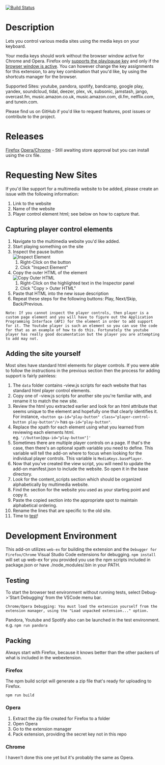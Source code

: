 [![Build Status](https://dev.azure.com/BrowserMediaKeys/BrowserMediaPlayers/_apis/build/status/browser-media-players)](https://dev.azure.com/BrowserMediaKeys/BrowserMediaPlayers/_build/latest?definitionId=1)


Description
==================

Lets you control various media sites using the media keys on your keyboard.

Your media keys should work without the browser window active for Chrome and Opera. Firefox only [supports the play/pause key](https://bugzilla.mozilla.org/show_bug.cgi?id=1251795#c13) and only if the [browser window is active](https://bugzilla.mozilla.org/show_bug.cgi?id=1411795). You can however change the key assignments for this extension, to any key combination that you'd like, by using the shortcuts manager for the browser.

Supported Sites: youtube, pandora, spotify, bandcamp, google play, yandex, soundcloud, tidal, deezer, plex, vk, subsonic, jamstash, jango, overcast.fm, music.amazon.co.uk, music.amazon.com, di.fm, netflix.com, and tunein.com.

Please find us on GitHub if you'd like to request features, post issues or contribute to the project.


Releases
========
[Firefox](https://addons.mozilla.org/en-US/firefox/addon/media-keys/)
[Opera/Chrome](https://github.com/carlin-q-scott/browser-media-players/releases/latest) - Still awaiting store approval but you can install using the crx file.


Requesting New Sites
====================
If you'd like support for a multimedia website to be added, please create an issue with the following information:
1. Link to the website
2. Name of the website
3. Player control element html; see below on how to capture that.


Capturing player control elements
---------------------------------
1. Navigate to the multimedia website you'd like added.
2. Start playing something on the site
3. Inspect the pause button  
   ![Inspect Element](docs/img/Inspect_Element.png)
   1. Right-Click on the button
   2. Click "Inspect Element"
4. Copy the outer HTML of the element  
   ![Copy Outer HTML](docs/img/Extract_Element.png)
   1. Right-Click on the highlighted text in the Inspector panel
   2. Click "Copy > Outer HTML"
5. Paste that HTML into the new issue description
6. Repeat these steps for the following buttons: Play, Next/Skip, Back/Previous.

`Note: If you cannot inspect the player controls, then player is a custom page element and you will have to figure out the Application Programming Interface (API) for the element in order to add support for it. The Youtube player is such an element so you can use the code for that as an example of how to do this. Fortunately the youtube player has really good documentation but the player you are attempting to add may not.`

Adding the site yourself
------------------------
Most sites have standard html elements for player controls. If you were able to follow the instructions in the previous section then the process for adding support is fairly painless:

1. The `data` folder contains -view.js scripts for each website that has standard html player control elements.
2. Copy one of -view.js scripts for another site you're familiar with, and rename it to match the new site.
3. Review the html you extracted earlier and look for an html attribute that seems unique to the element and hopefully one that clearly identifies it.  
   For instance, `<button qa-id="play-button" class="player-control-button play-button"/>` has `qa-id="play-button"`.
4. Replace the xpath for each element using what you learned from reviewing each elements html.  
    eg. `'//button[@qa-id="play-button"]'`
5. Sometimes there are multiple player controls on a page. If that's the case, then there's an optional xpath variable you need to define. This variable will tell the add-on where to focus when looking for the individual player controls. This variable is `MediaKeys.basePlayer`.
6. Now that you've created the view script, you will need to update the add-on manifest.json to include the website. So open it in the base directory.
7. Look for the content_scripts section which should be organized alphabetically by multimedia website.
8. Find the section for the website you used as your starting point and copy it.
9. Paste the copied section into the appropriate spot to maintain alphabetical ordering.
10. Rename the lines that are specific to the old site.
11. Time to [test](#testing)!

Development Environment
=======================

This add-on utilizes ``web-ex`` for building the extension and the ``Debugger for Firefox/Chrome`` Visual Studio Code extensions for debugging.  `npm install` will set up web-ex for you provided you use the npm scripts included in package.json or have ./node_modules/.bin in your PATH.


Testing
-------
To start the browser test environment without running tests, select Debug->'Start Debugging' from the VSCode menu bar. 

```
Chrome/Opera Debugging: You must load the extension yourself from the extension manager, using the "Load unpacked extension..." option.
```

Pandora, Youtube and Spotify also can be launched in the test environment. e.g. `npm run pandora`


Packing
-------
Always start with Firefox, because it knows better than the other packers of what is included in the webextension.

### Firefox
The npm build script will generate a zip file that's ready for uploading to Firefox.

`npm run build`

### Opera
1. Extract the zip file created for Firefox to a folder
2. Open Opera
3. Go to the extension manager
4. Pack extension, providing the secret key not in this repo

### Chrome
I haven't done this one yet but it's probably the same as Opera.